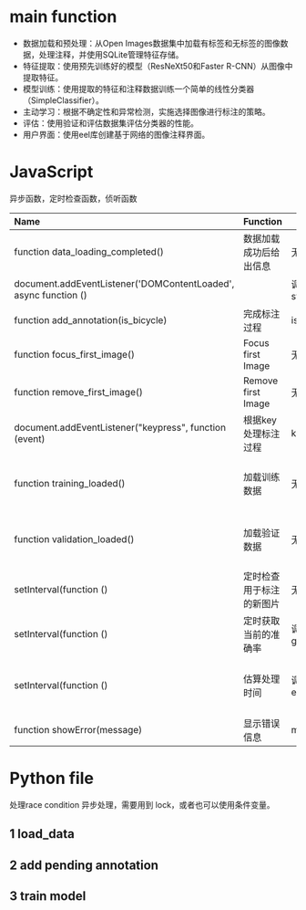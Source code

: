 # main function
* 数据加载和预处理：从Open Images数据集中加载有标签和无标签的图像数据，处理注释，并使用SQLite管理特征存储。
* 特征提取：使用预先训练好的模型（ResNeXt50和Faster R-CNN）从图像中提取特征。
* 模型训练：使用提取的特征和注释数据训练一个简单的线性分类器（SimpleClassifier）。
* 主动学习：根据不确定性和异常检测，实施选择图像进行标注的策略。
* 评估：使用验证和评估数据集评估分类器的性能。
* 用户界面：使用eel库创建基于网络的图像注释界面。


# JavaScript

异步函数，定时检查函数，侦听函数

|Name|Function|Input|Output|Comment|
|:--|--|---|---|--:|
|function data_loading_completed()|数据加载成功后给出信息|无|更新页面|需要eel.expose|
|document.addEventListener('DOMContentLoaded', async function ()||调用后台异步函数start_data_loading()|无|更新加载状态|使用Promise处理异步操作|
|function add_annotation(is_bicycle)|完成标注过程|is bicycle|调用后台异步函数add_annotation|Promise|
|function focus_first_image()|Focus first Image|无|聚焦|Promise|
|function remove_first_image()|Remove first Image|无|移除标注好的图片并聚焦新的图片|Promise|
|document.addEventListener("keypress", function (event)|根据key处理标注过程|key|无|b，n，z|
|function training_loaded() |加载训练数据|无|调用后台异步函数training_loaded()，返回成功结果或者false|Promise|
|function validation_loaded()|加载验证数据|无|调用后台异步函数validation_loaded()，返回成功结果或者false|Promise|
|setInterval(function ()|定时检查用于标注的新图片|无|聚焦于第一张图片|处理竞争条件|
|setInterval(function ()|定时获取当前的准确率|调用异步函数get_current_accuracies|更新界面的准确率|使用Promise|
|setInterval(function ()|估算处理时间|调用异步函数estimate_processing_time|显示处理时间|使用Promise以及显示错误信息|
|function showError(message)|显示错误信息|message|页面显示错误信息|无|

# Python file
处理race condition 异步处理，需要用到 lock，或者也可以使用条件变量。
## 1 load_data

## 2 add pending annotation

## 3 train model
